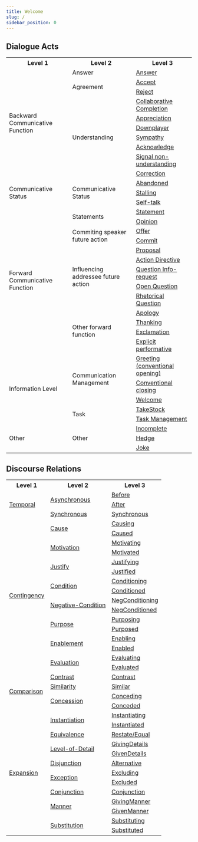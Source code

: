 ```yaml
---
title: Welcome
slug: /
sidebar_position: 0
---
```


## Dialogue Acts

<table style={{ width: '100%' }}>
  <tr><th>Level 1</th><th>Level 2</th><th>Level 3</th></tr>
  <tr>
    <td rowspan="10">Backward Communicative Function</td>
    <td>Answer</td>
    <td><a href="/Dialogue%20Acts/Backward%20Communicative%20Functions/Answer/">Answer</a></td>
  </tr>
  <tr>
    <td rowspan="2">Agreement</td>
    <td><a href="/Dialogue%20Acts/Backward%20Communicative%20Functions/Accept/">Accept</a></td>
  </tr>
  <tr>
    <td><a href="/Dialogue%20Acts/Backward%20Communicative%20Functions/Reject/">Reject</a></td>
  </tr>
  <tr>
    <td rowspan="7">Understanding</td>
    <td><a href="/Dialogue%20Acts/Backward%20Communicative%20Functions/Collaborative%20Completion/">Collaborative Completion</a></td>
  </tr>
  <tr>
    <td><a href="/Dialogue%20Acts/Backward%20Communicative%20Functions/Appreciation/">Appreciation</a></td>
  </tr>
  <tr>
    <td><a href="/Dialogue%20Acts/Backward%20Communicative%20Functions/Downplayer/">Downplayer</a></td>
  </tr>
  <tr>
    <td><a href="/Dialogue%20Acts/Backward%20Communicative%20Functions/Sympathy/">Sympathy</a></td>
  </tr>
  <tr>
    <td><a href="/Dialogue%20Acts/Backward%20Communicative%20Functions/Acknowledge/">Acknowledge</a></td>
  </tr>
  <tr>
    <td><a href="/Dialogue%20Acts/Backward%20Communicative%20Functions/Signal-non-understanding/">Signal non-understanding</a></td>
  </tr>
  <tr>
    <td><a href="/Dialogue%20Acts/Backward%20Communicative%20Functions/Correction/">Correction</a></td>
  </tr>
  <tr>
    <td rowspan="3">Communicative Status</td>
    <td rowspan="3">Communicative Status</td>
    <td><a href="/Dialogue%20Acts/Communicative%20Status/Abandoned/">Abandoned</a></td>
  </tr>
  <tr>
    <td><a href="/Dialogue%20Acts/Communicative%20Status/Stalling/">Stalling</a></td>
  </tr>
  <tr>
    <td><a href="/Dialogue%20Acts/Communicative%20Status/Self-talk/">Self-talk</a></td>
  </tr>
  <tr>
    <td rowspan="13">Forward Communicative Function</td>
    <td rowspan="2">Statements</td>
    <td><a href="/Dialogue%20Acts/Forward%20Communicative%20Functions/Statement/">Statement</a></td>
  </tr>
  <tr>
    <td><a href="/Dialogue%20Acts/Forward%20Communicative%20Functions/Opinion/">Opinion</a></td>
  </tr>
  <tr>
    <td rowspan="2">Commiting speaker future action</td>
    <td><a href="/Dialogue%20Acts/Forward%20Communicative%20Functions/Offer/">Offer</a></td>
  </tr>
  <tr>
    <td><a href="/Dialogue%20Acts/Forward%20Communicative%20Functions/Commit/">Commit</a></td>
  </tr>
  <tr>
      <td rowspan="5">Influencing addressee future action</td>
    <td><a href="/Dialogue%20Acts/Forward%20Communicative%20Functions/Proposal/">Proposal</a></td>
  </tr>
  <tr>
    <td><a href="/Dialogue%20Acts/Forward%20Communicative%20Functions/Action-Directive/">Action Directive</a></td>
  </tr>
  <tr>
    <td><a href="/Dialogue%20Acts/Forward%20Communicative%20Functions/Question-Info-Request/">Question Info-request</a></td>
  </tr>
  <tr>
    <td><a href="/Dialogue%20Acts/Forward%20Communicative%20Functions/Open-Question/">Open Question</a></td>
  </tr>
  <tr>
    <td><a href="/Dialogue%20Acts/Forward%20Communicative%20Functions/Rhetorical-Question/">Rhetorical Question</a></td>
  </tr>
  <tr>
    <td rowspan="4">Other forward function</td>
    <td><a href="/Dialogue%20Acts/Forward%20Communicative%20Functions/Apology/">Apology</a></td>
  </tr>
  <tr>
    <td><a href="/Dialogue%20Acts/Forward%20Communicative%20Functions/Thanking/">Thanking</a></td>
  </tr>
  <tr>
    <td><a href="/Dialogue%20Acts/Forward%20Communicative%20Functions/Exclamation/">Exclamation</a></td>
  </tr>
  <tr>
    <td><a href="/Dialogue%20Acts/Forward%20Communicative%20Functions/Explicit-Performative/">Explicit performative</a></td>
  </tr>
  <tr>
    <td rowspan="5">Information Level</td>
    <td rowspan="3">Communication Management</td>
    <td><a href="/Dialogue%20Acts/Information%20Level/Greeting/">Greeting (conventional opening)</a></td>
  </tr>
  <tr>
    <td><a href="/Dialogue%20Acts/Information%20Level/Conventional-Closing/">Conventional closing</a></td>
  </tr>
  <tr>
    <td><a href="/Dialogue%20Acts/Information%20Level/Welcome/">Welcome</a></td>
  </tr>
  <tr>
    <td rowspan="2">Task</td>
    <td><a href="/Dialogue%20Acts/Information%20Level/TakeStock/">TakeStock</a></td>
  </tr>
  <tr>
    <td><a href="/Dialogue%20Acts/Information%20Level/Task-Management/">Task Management</a></td>
  </tr>
  <tr>
    <td rowspan="3">Other</td>
    <td rowspan="3">Other</td>
    <td><a href="/Dialogue%20Acts/Other/Incomplete/">Incomplete</a></td>
  </tr>
  <tr>
    <td><a href="/Dialogue%20Acts/Other/Hedge/">Hedge</a></td>
  </tr>
  <tr>
    <td><a href="/Dialogue%20Acts/Other/Joke/">Joke</a></td>
  </tr>
</table>

## Discourse Relations

<table style={{ width: '100%' }}>
  <tr><th>Level 1</th><th>Level 2</th><th>Level 3</th></tr>
  <tr>
    <td rowspan="3"><a href="Discourse%20Relations/Temporal">Temporal</a></td>
    <td rowspan="2"><a href="Discourse%20Relations/Temporal/Asynchronous/">Asynchronous</a></td>
    <td><a href="Discourse%20Relations/Temporal/Asynchronous/before">Before</a></td>
  </tr>
  <tr>
    <td><a href="Discourse%20Relations/Temporal/Asynchronous/after">After</a></td>
  </tr>
  <tr>
    <td><a href="Discourse%20Relations/Temporal/synchronous">Synchronous</a></td>
    <td><a href="Discourse%20Relations/Temporal/synchronous">Synchronous</a></td>
  </tr>
  <tr>
    <td rowspan="16"><a href="Discourse%20Relations/Contingency/">Contingency</a></td>
    <td rowspan="2"><a href="Discourse%20Relations/Contingency/Cause/">Cause</a></td>
    <td><a href="Discourse%20Relations/Contingency/Cause/causing">Causing</a></td>
  </tr>
  <tr>
    <td><a href="Discourse%20Relations/Contingency/Cause/causedby">Caused</a></td>
  </tr>
  <tr>
    <td rowspan="2"><a href="Discourse%20Relations/Contingency/Motivation/">Motivation</a></td>
    <td><a href="Discourse%20Relations/Contingency/Motivation/motivating">Motivating</a></td>
  </tr>
  <tr>
    <td><a href="Discourse%20Relations/Contingency/Motivation/motivatedby">Motivated</a></td>
  </tr>
  <tr>
    <td rowspan="2"><a href="Discourse%20Relations/Contingency/Justify/">Justify</a></td>
    <td><a href="Discourse%20Relations/Contingency/Justify/justifying">Justifying</a></td>
  </tr>
  <tr>
    <td><a href="Discourse%20Relations/Contingency/Justify/justifiedby">Justified</a></td>
  </tr>
  <tr>
    <td rowspan="2"><a href="Discourse%20Relations/Contingency/Condition/">Condition</a></td>
    <td><a href="Discourse%20Relations/Contingency/Condition/conditioning">Conditioning</a></td>
  </tr>
  <tr>
    <td><a href="Discourse%20Relations/Contingency/Condition/conditionedby">Conditioned</a></td>
  </tr>
  <tr>
    <td rowspan="2"><a href="Discourse%20Relations/Contingency/NegativeCondition/">Negative-Condition</a></td>
    <td><a href="Discourse%20Relations/Contingency/NegativeCondition/negativeconditioning">NegConditioning</a></td>
  </tr>
  <tr>
    <td><a href="Discourse%20Relations/Contingency/NegativeCondition/negativeconditionedby">NegConditioned</a></td>
  </tr>
  <tr>
    <td rowspan="2"><a href="Discourse%20Relations/Contingency/Purpose/">Purpose</a></td>
    <td><a href="Discourse%20Relations/Contingency/Purpose/purposing">Purposing</a></td>
  </tr>
  <tr>
    <td><a href="Discourse%20Relations/Contingency/Purpose/purposedby">Purposed</a></td>
  </tr>
  <tr>
    <td rowspan="2"><a href="Discourse%20Relations/Contingency/Enablement/">Enablement</a></td>
    <td><a href="Discourse%20Relations/Contingency/Enablement/enabling">Enabling</a></td>
  </tr>
  <tr>
    <td><a href="Discourse%20Relations/Contingency/Enablement/enabledby">Enabled</a></td>
  </tr>
  <tr>
    <td rowspan="2"><a href="Discourse%20Relations/Contingency/Evaluation/">Evaluation</a></td>
    <td><a href="Discourse%20Relations/Contingency/Evaluation/evaluating">Evaluating</a></td>
  </tr>
  <tr>
    <td><a href="Discourse%20Relations/Contingency/Evaluation/evaluatedby">Evaluated</a></td>
  </tr>
  <tr>
    <td rowspan="4"><a href="Discourse%20Relations/Comparison/">Comparison</a></td>
    <td><a href="Discourse%20Relations/Comparison/contrast">Contrast</a></td>
    <td><a href="Discourse%20Relations/Comparison/contrast">Contrast</a></td>
  </tr>
  <tr>
    <td><a href="Discourse%20Relations/Comparison/similarity">Similarity</a></td>
    <td><a href="Discourse%20Relations/Comparison/similarity">Similar</a></td>
  </tr>
  <tr>
    <td rowspan="2"><a href="Discourse%20Relations/Comparison/Concession/">Concession</a></td>
    <td><a href="Discourse%20Relations/Comparison/Concession/conceding">Conceding</a></td>
  </tr>
  <tr>
    <td><a href="Discourse%20Relations/Comparison/Concession/concededby">Conceded</a></td>
  </tr>
  <tr>
    <td rowspan="13"><a href="Discourse%20Relations/Expansion/">Expansion</a></td>
    <td rowspan="2"><a href="Discourse%20Relations/Expansion/Instantiation/">Instantiation</a></td>
    <td><a href="Discourse%20Relations/Expansion/Instantiation/instantiating">Instantiating</a></td>
  </tr>
  <tr>
    <td><a href="Discourse%20Relations/Expansion/Instantiation/instantiatedby">Instantiated</a></td>
  </tr>
  <tr>
    <td><a href="Discourse%20Relations/Expansion/">Equivalence</a></td>
    <td><a href="Discourse%20Relations/Expansion/restate-equal">Restate/Equal</a></td>
  </tr>
  <tr>
    <td rowspan="2"><a href="Discourse%20Relations/Expansion/Level-of-Detail/">Level-of-Detail</a></td>
    <td><a href="Discourse%20Relations/Expansion/Level-of-Detail/givingdetails">GivingDetails</a></td>
  </tr>
  <tr>
    <td><a href="Discourse%20Relations/Expansion/Level-of-Detail/givendetails">GivenDetails</a></td>
  </tr>
  <tr>
    <td><a href="Discourse%20Relations/Expansion/">Disjunction</a></td>
    <td><a href="Discourse%20Relations/Expansion/disjunction">Alternative</a></td>
  </tr>
  <tr>
    <td rowspan="2"><a href="Discourse%20Relations/Expansion/Exception/">Exception</a></td>
    <td><a href="Discourse%20Relations/Expansion/Exception/excluding">Excluding</a></td>
  </tr>
  <tr>
    <td><a href="Discourse%20Relations/Expansion/Exception/excludedby">Excluded</a></td>
  </tr>
  <tr>
    <td><a href="Discourse%20Relations/Expansion/Conjunction/">Conjunction</a></td>
    <td><a href="Discourse%20Relations/Expansion/Conjunction/">Conjunction</a></td>
  </tr>
  <tr>
    <td rowspan="2"><a href="Discourse%20Relations/Expansion/Manner/">Manner</a></td>
    <td><a href="Discourse%20Relations/Expansion/Manner/givingmanner">GivingManner</a></td>
  </tr>
  <tr>
    <td><a href="Discourse%20Relations/Expansion/Manner/givenmanner">GivenManner</a></td>
  </tr>
  <tr>
    <td rowspan="2"><a href="Discourse%20Relations/Expansion/Substitution/">Substitution</a></td>
    <td><a href="Discourse%20Relations/Expansion/Substitution/substituting">Substituting</a></td>
  </tr>
  <tr>
    <td><a href="Discourse%20Relations/Expansion/Substitution/substitutedby">Substituted</a></td>
  </tr>
</table>

